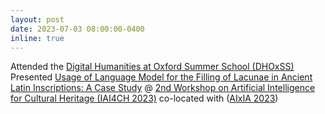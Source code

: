 ```yaml
---
layout: post
date: 2023-07-03 08:00:00-0400
inline: true
---
```


Attended the [Digital Humanities at Oxford Summer School (DHOxSS)](https://web.cvent.com/event/58fc430e-5294-4919-a7a3-c2b14f81a059/summary)
Presented [Usage of Language Model for the Filling of Lacunae in Ancient Latin Inscriptions: A Case Study](https://ceur-ws.org/Vol-3536/12_paper.pdf) @ [2nd Workshop on Artificial Intelligence for Cultural Heritage (IAI4CH 2023)](https://ai4ch.di.unito.it/) co-located with ([AIxIA 2023](https://aixia2023.cnr.it/))
